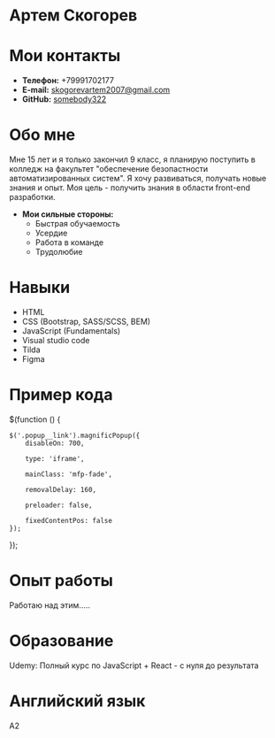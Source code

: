 # Артем Скогорев
# Мои контакты

* **Телефон:** +79991702177
* **E-mail:** [skogorevartem2007@gmail.com](skogorevartem2007@gmail.com)
* **GitHub:** [somebody322](https://github.com/somebody322)

# Обо мне
Мне 15 лет и я только закончил 9 класс, я планирую поступить в колледж на факультет "обеспечение безопастности автоматизированных систем". Я хочу развиваться, получать новые знания и опыт. Моя цель - получить знания в области front-end разработки.
* **Мои сильные стороны:**
    * Быстрая обучаемость
    * Усердие
    * Работа в команде
    * Трудолюбие

# Навыки

* HTML
* CSS (Bootstrap, SASS/SCSS, BEM)
* JavaScript (Fundamentals)
* Visual studio code
* Tilda
* Figma

# Пример кода

$(function () {

    $('.popup__link').magnificPopup({
        disableOn: 700,
        
        type: 'iframe',
        
        mainClass: 'mfp-fade',
        
        removalDelay: 160,
        
        preloader: false,
        
        fixedContentPos: false
    });
});

# Опыт работы

Работаю над этим.....

# Образование

Udemy: Полный курс по JavaScript + React - с нуля до результата

# Английский язык
А2
